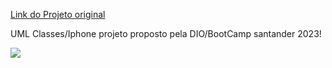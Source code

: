  [Link do Projeto original](https://lucid.app/publicSegments/view/d780d8b5-2f57-4a6d-8b50-3952bcf4953d/image.jpeg)

UML Classes/Iphone
projeto proposto pela DIO/BootCamp santander 2023!

<img src = https://lucid.app/publicSegments/view/d780d8b5-2f57-4a6d-8b50-3952bcf4953d/image.jpeg>
